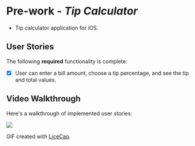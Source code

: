 # Pre-work - *Tip Calculator*

* Tip calculator application for iOS.


## User Stories

The following **required** functionality is complete:

* [x] User can enter a bill amount, choose a tip percentage, and see the tip and total values.

## Video Walkthrough 

Here's a walkthrough of implemented user stories:

<img src='https://i.postimg.cc/YCPjYQ1C/Tip-Calculator-Demo.gif' />

GIF created with [LiceCap](http://www.cockos.com/licecap/).

